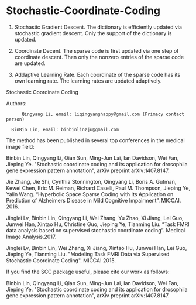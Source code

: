 # Stochastic-Coordinate-Coding

1. Stochastic Gradient Descent. The dictionary is efficiently updated via stochastic gradient descent. Only the support of the dictionary is updated.

2. Coordinate Decent. The sparse code is first updated via one step of coordinate descent. Then only the nonzero entries of the sparse code are updated.

3. Addaptive Learning Rate. Each coordinate of the sparse code has its own learning rate. The learning rates are updated adaptively. 

Stochastic Coordinate Coding 

Authors:

          Qingyang Li, email: liqingyanghappy@gmail.com (Primacy contact person)

	  BinBin Lin, email: binbinlinzju@gmail.com
         
The method has been published in several top conferences in the medical image field:

Binbin Lin, Qingyang Li, Qian Sun, Ming-Jun Lai, Ian Davidson, Wei Fan, Jieping Ye. "Stochastic coordinate coding and its application for drosophila gene expression pattern annotation", arXiv preprint arXiv:1407.8147.

Jie Zhang, Jie Shi, Cynthia Stonnington, Qingyang Li, Boris A. Gutman, Kewei Chen, Eric M. Reiman, Richard Caselli, Paul M. Thompson, Jieping Ye, Yalin Wang. “Hyperbolic Space Sparse Coding with Its Application on Prediction of Alzheimers Disease in Mild Cognitive Impairment”. MICCAI. 2016.

Jinglei Lv, Binbin Lin, Qingyang Li, Wei Zhang, Yu Zhao, Xi Jiang, Lei Guo, Junwei Han, Xintao Hu,
Christine Guo, Jieping Ye, Tianming Liu. “Task FMRI data analysis based on supervised stochastic coordinate
coding”. Medical Image Analysis.2017.

Jinglei Lv, Binbin Lin, Wei Zhang, Xi Jiang, Xintao Hu, Junwei Han, Lei Guo, Jieping Ye, Tianming Liu. "Modeling Task FMRI Data via Supervised Stochastic Coordinate Coding". MICCAI 2015. 


If you find the SCC package useful, please cite our work as follows: 

Binbin Lin, Qingyang Li, Qian Sun, Ming-Jun Lai, Ian Davidson, Wei Fan, Jieping Ye. "Stochastic coordinate coding and its application for drosophila gene expression pattern annotation", arXiv preprint arXiv:1407.8147.



